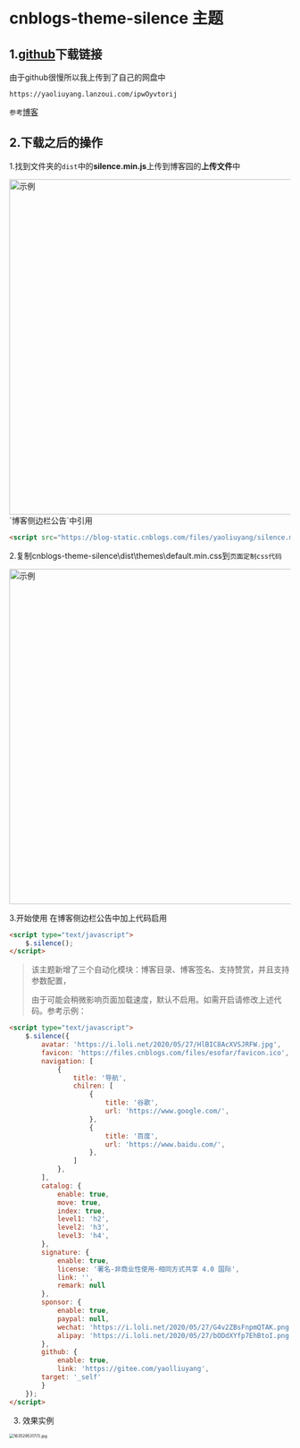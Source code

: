 #  cnblogs-theme-silence 主题

## 1.[github](https://github.com/esofar/cnblogs-theme-silence)下载链接
由于github很慢所以我上传到了自己的网盘中
```
https://yaoliuyang.lanzoui.com/ipwOyvtorij
```

`参考`[博客](https://www.cnblogs.com/esofar/archive/2018/08/23/cnblogs-theme-silence.html)

## 2.下载之后的操作

1.找到文件夹的`dist`中的**silence.min.js**上传到博客园的**上传文件**中

<img src='https://img2020.cnblogs.com/blog/1922055/202005/1922055-20200527234225730-1374686845.png' width='600px' heigth='400px' title='示例'>
`博客侧边栏公告`中引用

```html
<script src="https://blog-static.cnblogs.com/files/yaoliuyang/silence.min.js"></script>
```

2.复制cnblogs-theme-silence\dist\themes\default.min.css到`页面定制css代码`

<img src='https://img2020.cnblogs.com/blog/1922055/202005/1922055-20200527234858745-938024928.png' width='600px' heigth='400px' title='示例'>

3.开始使用
在博客侧边栏公告中加上代码启用
```html
<script type="text/javascript">
    $.silence();
</script>
```
> 该主题新增了三个自动化模块：博客目录、博客签名、支持赞赏，并且支持参数配置，
>
> 由于可能会稍微影响页面加载速度，默认不启用。如需开启请修改上述代码。参考示例：

```html
<script type="text/javascript">
    $.silence({
        avatar: 'https://i.loli.net/2020/05/27/HlBIC8AcXVSJRFW.jpg',
        favicon: 'https://files.cnblogs.com/files/esofar/favicon.ico',
        navigation: [     
            {
                title: '导航',
                chilren: [
                    {
                        title: '谷歌',
                        url: 'https://www.google.com/',
                    },
                    {
                        title: '百度',
                        url: 'https://www.baidu.com/',
                    },
                ]
            },
        ],
        catalog: {
            enable: true,
            move: true,
            index: true,
            level1: 'h2',
            level2: 'h3',
            level3: 'h4',
        },
        signature: {
            enable: true,
            license: '署名-非商业性使用-相同方式共享 4.0 国际',
            link: '',
            remark: null
        },
        sponsor: {
            enable: true,
            paypal: null,
            wechat: 'https://i.loli.net/2020/05/27/G4v2ZBsFnpmQTAK.png',
            alipay: 'https://i.loli.net/2020/05/27/bODdXYfp7EhBtoI.png'
        },
        github: {
            enable: true,
            link: 'https://gitee.com/yaolliuyang',
	    target: '_self'
        }
    });
</script>
```

3. 效果实例

<img src="https://i.loli.net/2021/10/27/jgBkYzJtcfFpCXe.png" alt="1635295317(1).jpg" style="zoom: 50%;" />